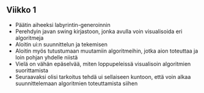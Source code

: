 ## Viikko 1

- Päätin aiheeksi labyrintin-generoinnin
- Perehdyin javan swing kirjastoon, jonka avulla voin visualisoida eri algoritmeja
- Aloitin ui:n suunnittelun ja tekemisen
- Aloitin myös tutustumaan muutamiin algoritmeihin, jotka aion toteuttaa ja loin pohjan yhdelle niistä
- Vielä on vähän epäselvää, miten loppupeleissä visualisoin algoritmien suorittamista
- Seuraavaksi olisi tarkoitus tehdä ui sellaiseen kuntoon, että voin alkaa suunnittelemaan algoritmien toteuttamista siihen